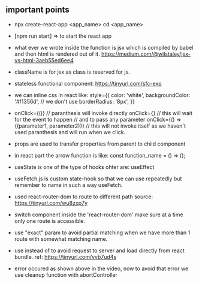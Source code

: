 ## important points

-  npx create-react-app <app_name>
   cd <app_name>
-  [npm run start] => to start the react app
-  what ever we wrote inside the function is jsx which is compiled by babel and then html is rendered out of it.
   https://medium.com/@wilstaley/jsx-vs-html-3aeb55ed6ee4

-  className is for jsx as class is reserved for js.
-  stateless functional component: https://tinyurl.com/sfc-exp
-  we can inline css in react like:
   style={{
    			color: 'white',
    			backgroundColor: '#f1356d',   // we don't use
    			borderRadius: '8px',
    		}}
-  onClick={<function>()} // paranthesis will invoke directly
   onClick={<function>} // this will wait for the event to happen
   // and to pass any parameter
   onClick={() => {<function>(parameter1, parameter2)}}
   // this will not invoke itself as we haven't used paranthesis and will run when we click.

-  props are used to transfer properties from parent to child component
-  in react part the arrow function is like: const function_name = () => ();
-  useState is one of the type of hooks ohter are: useEffect

-  useFetch.js is custom state-hook so that we can use repeatedly but remember to name in such a way useFetch.
-  used react-router-dom to route to different path
   source: https://tinyurl.com/wu8zxp7y

-  switch component inside the 'react-router-dom' make sure at a time only one route is accessible.
-  use "exact" param to avoid partial matching when we have more than 1 route with somewhat matching name.
-  use <Link> instead of <a> to avoid request to server and load directly from react bundle.
   ref: https://tinyurl.com/yvb7ud4s
-  error occured as shown above in the video, now to avoid that error we use cleanup function with abortController
